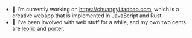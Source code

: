 - 🔭 I’m currently working on <https://chuangyi.taobao.com>, which is a creative webapp that is implemented in JavaScript and Rust.
- 🌱 I’ve been involved with web stuff for a while, and my own two cents are [leoric](https://github.com/cyjake/leoric) and [porter](https://github.com/erzu/porter).
